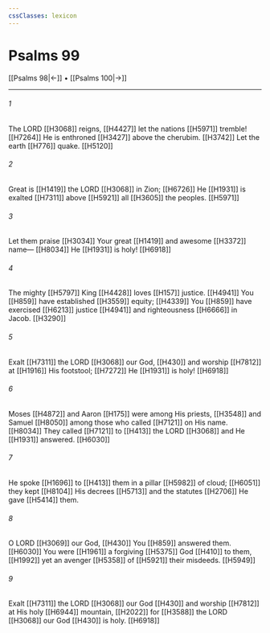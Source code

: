 ```yaml
---
cssClasses: lexicon
---
```


# Psalms 99

[[Psalms 98|←]] • [[Psalms 100|→]]

---

###### 1
The LORD [[H3068]] reigns, [[H4427]] let the nations [[H5971]] tremble! [[H7264]] He is enthroned [[H3427]] above the cherubim. [[H3742]] Let the earth [[H776]] quake. [[H5120]]

###### 2
Great is [[H1419]] the LORD [[H3068]] in Zion; [[H6726]] He [[H1931]] is exalted [[H7311]] above [[H5921]] all [[H3605]] the peoples. [[H5971]]

###### 3
Let them praise [[H3034]] Your great [[H1419]] and awesome [[H3372]] name— [[H8034]] He [[H1931]] is holy! [[H6918]]

###### 4
The mighty [[H5797]] King [[H4428]] loves [[H157]] justice. [[H4941]] You [[H859]] have established [[H3559]] equity; [[H4339]] You [[H859]] have exercised [[H6213]] justice [[H4941]] and righteousness [[H6666]] in Jacob. [[H3290]]

###### 5
Exalt [[H7311]] the LORD [[H3068]] our God, [[H430]] and worship [[H7812]] at [[H1916]] His footstool; [[H7272]] He [[H1931]] is holy! [[H6918]]

###### 6
Moses [[H4872]] and Aaron [[H175]] were among His priests, [[H3548]] and Samuel [[H8050]] among those who called [[H7121]] on His name. [[H8034]] They called [[H7121]] to [[H413]] the LORD [[H3068]] and He [[H1931]] answered. [[H6030]]

###### 7
He spoke [[H1696]] to [[H413]] them in a pillar [[H5982]] of cloud; [[H6051]] they kept [[H8104]] His decrees [[H5713]] and the statutes [[H2706]] He gave [[H5414]] them. 

###### 8
O LORD [[H3069]] our God, [[H430]] You [[H859]] answered them. [[H6030]] You were [[H1961]] a forgiving [[H5375]] God [[H410]] to them, [[H1992]] yet an avenger [[H5358]] of [[H5921]] their misdeeds. [[H5949]]

###### 9
Exalt [[H7311]] the LORD [[H3068]] our God [[H430]] and worship [[H7812]] at His holy [[H6944]] mountain, [[H2022]] for [[H3588]] the LORD [[H3068]] our God [[H430]] is holy. [[H6918]]

